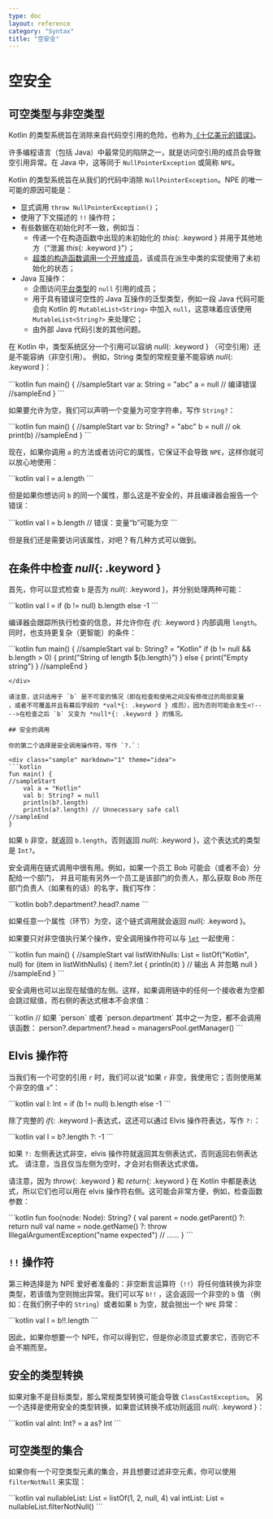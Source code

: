 ```yaml
---
type: doc
layout: reference
category: "Syntax"
title: "空安全"
---
```


# 空安全

## 可空类型与非空类型

Kotlin 的类型系统旨在消除来自代码空引用的危险，也称为[《十亿美元的错误》](http://en.wikipedia.org/wiki/Tony_Hoare#Apologies_and_retractions)。

许多编程语言（包括 Java）中最常见的陷阱之一，就是访问空引用的成员会导致空引用异常。在 Java 中，这等同于 `NullPointerException` 或简称 `NPE`。

Kotlin 的类型系统旨在从我们的代码中消除 `NullPointerException`。NPE 的唯一可能的原因可能是：

* 显式调用 `throw NullPointerException()`；
* 使用了下文描述的 `!!` 操作符；
* 有些数据在初始化时不一致，例如当：
  * 传递一个在构造函数中出现的未初始化的 *this*{: .keyword } 并用于其他地方（“泄漏 *this*{: .keyword }”）；
  * [超类的构造函数调用一个开放成员](classes.html#派生类初始化顺序)，该成员在派生中类的实现使用了未初始化的状态；
* Java 互操作：
  * 企图访问[平台类型](java-interop.html#空安全与平台类型)的 `null` 引用的成员；
  * 用于具有错误可空性的 Java 互操作的泛型类型，例如一段 Java 代码可能会向 Kotlin 的 `MutableList<String>` 中加入 `null`，这意味着应该使用 `MutableList<String?>` 来处理它；
  * 由外部 Java 代码引发的其他问题。

在 Kotlin 中，类型系统区分一个引用可以容纳 *null*{: .keyword } （可空引用）还是不能容纳（非空引用）。
例如，String 类型的常规变量不能容纳 *null*{: .keyword }：

<div class="sample" markdown="1" theme="idea">
```kotlin
fun main() {
//sampleStart
    var a: String = "abc"
    a = null // 编译错误
//sampleEnd
}
```
</div>

如果要允许为空，我们可以声明一个变量为可空字符串，写作 `String?`：

<div class="sample" markdown="1" theme="idea">
```kotlin
fun main() {
//sampleStart
    var b: String? = "abc"
    b = null // ok
    print(b)
//sampleEnd
}
```
</div>

现在，如果你调用 `a` 的方法或者访问它的属性，它保证不会导致 `NPE`，这样你就可以放心地使用：

<div class="sample" markdown="1" theme="idea" data-highlight-only>
```kotlin
val l = a.length
```
</div>

但是如果你想访问 `b` 的同一个属性，那么这是不安全的，并且编译器会报告一个错误：

<div class="sample" markdown="1" theme="idea" data-highlight-only>
```kotlin
val l = b.length // 错误：变量“b”可能为空
```
</div>

但是我们还是需要访问该属性，对吧？有几种方式可以做到。

## 在条件中检查 *null*{: .keyword }

首先，你可以显式检查 `b` 是否为 *null*{: .keyword }，并分别处理两种可能：

<div class="sample" markdown="1" theme="idea" data-highlight-only>
```kotlin
val l = if (b != null) b.length else -1
```
</div>

编译器会跟踪所执行检查的信息，并允许你在 *if*{: .keyword } 内部调用 `length`。
同时，也支持更复杂（更智能）的条件：

<div class="sample" markdown="1" theme="idea">
```kotlin
fun main() {
//sampleStart
    val b: String? = "Kotlin"
    if (b != null && b.length > 0) {
        print("String of length ${b.length}")
    } else {
        print("Empty string")
    }
//sampleEnd
}

```
</div>

请注意，这只适用于 `b` 是不可变的情况（即在检查和使用之间没有修改过的局部变量
，或者不可覆盖并且有幕后字段的 *val*{: .keyword } 成员），因为否则可能会发生<!--
-->在检查之后 `b` 又变为 *null*{: .keyword } 的情况。

## 安全的调用

你的第二个选择是安全调用操作符，写作 `?.`：

<div class="sample" markdown="1" theme="idea">
```kotlin
fun main() {
//sampleStart
    val a = "Kotlin"
    val b: String? = null
    println(b?.length)
    println(a?.length) // Unnecessary safe call
//sampleEnd
}
```
</div>

如果 `b` 非空，就返回 `b.length`，否则返回 *null*{: .keyword }，这个表达式的类型是 `Int?`。

安全调用在链式调用中很有用。例如，如果一个员工 Bob 可能会（或者不会）分配给一个部门，
并且可能有另外一个员工是该部门的负责人，那么获取 Bob 所在部门负责人（如果有的话）的名字，我们写作：

<div class="sample" markdown="1" theme="idea" data-highlight-only>
```kotlin
bob?.department?.head?.name
```
</div>

如果任意一个属性（环节）为空，这个链式调用就会返回 *null*{: .keyword }。

如果要只对非空值执行某个操作，安全调用操作符可以与 [`let`](https://kotlinlang.org/api/latest/jvm/stdlib/kotlin/let.html) 一起使用：

<div class="sample" markdown="1" theme="idea">
```kotlin
fun main() {
//sampleStart
    val listWithNulls: List<String?> = listOf("Kotlin", null)
    for (item in listWithNulls) {
         item?.let { println(it) } // 输出 A 并忽略 null
    }
//sampleEnd
}
```
</div>

安全调用也可以出现在赋值的左侧。这样，如果调用链中的任何一个接收者为空都会跳过赋值，而右侧的表达式根本不会求值：

<div class="sample" markdown="1" theme="idea" data-highlight-only>
```kotlin
// 如果 `person` 或者 `person.department` 其中之一为空，都不会调用该函数：
person?.department?.head = managersPool.getManager()
```
</div>

## Elvis 操作符

当我们有一个可空的引用 `r` 时，我们可以说“如果 `r` 非空，我使用它；否则使用某个非空的值 `x`”：

<div class="sample" markdown="1" theme="idea" data-highlight-only>
```kotlin
val l: Int = if (b != null) b.length else -1
```
</div>

除了完整的 *if*{: .keyword }-表达式，这还可以通过 Elvis 操作符表达，写作 `?:`：

<div class="sample" markdown="1" theme="idea" data-highlight-only>
```kotlin
val l = b?.length ?: -1
```
</div>

如果 `?:` 左侧表达式非空，elvis 操作符就返回其左侧表达式，否则返回右侧表达式。
请注意，当且仅当左侧为空时，才会对右侧表达式求值。

请注意，因为 *throw*{: .keyword } 和 *return*{: .keyword } 在 Kotlin 中都是表达式，所以它们也可以用在
 elvis 操作符右侧。这可能会非常方便，例如，检查函数参数：

<div class="sample" markdown="1" theme="idea" data-highlight-only>
```kotlin
fun foo(node: Node): String? {
    val parent = node.getParent() ?: return null
    val name = node.getName() ?: throw IllegalArgumentException("name expected")
    // ……
}
```
</div>

## `!!` 操作符

第三种选择是为 NPE 爱好者准备的：非空断言运算符（`!!`）将任何值转换为非空<!--
-->类型，若该值为空则抛出异常。我们可以写 `b!!` ，这会返回一个非空的 `b` 值
（例如：在我们例子中的 `String`）或者如果 `b` 为空，就会抛出一个 `NPE` 异常：

<div class="sample" markdown="1" theme="idea" data-highlight-only>
```kotlin
val l = b!!.length
```
</div>

因此，如果你想要一个 NPE，你可以得到它，但是你必须显式要求它，否则它不会不期而至。

## 安全的类型转换

如果对象不是目标类型，那么常规类型转换可能会导致 `ClassCastException`。
另一个选择是使用安全的类型转换，如果尝试转换不成功则返回 *null*{: .keyword }：

<div class="sample" markdown="1" theme="idea" data-highlight-only>
```kotlin
val aInt: Int? = a as? Int
```
</div>

## 可空类型的集合

如果你有一个可空类型元素的集合，并且想要过滤非空元素，你可以使用 `filterNotNull` 来实现：

<div class="sample" markdown="1" theme="idea" data-highlight-only>
```kotlin
val nullableList: List<Int?> = listOf(1, 2, null, 4)
val intList: List<Int> = nullableList.filterNotNull()
```
</div>

